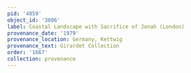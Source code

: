 ```yaml
---
pid: '4859'
object_id: '3806'
label: Coastal Landscape with Sacrifice of Jonah (London)
provenance_date: '1979'
provenance_location: Germany, Kettwig
provenance_text: Girardet Collection
order: '1667'
collection: provenance
---
```

